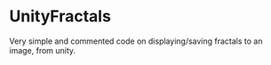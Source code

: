# UnityFractals
Very simple and commented code on displaying/saving fractals to an image, from unity.
